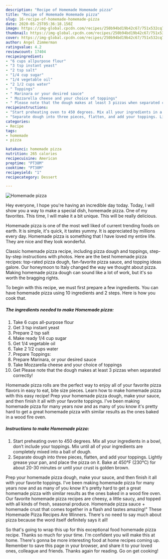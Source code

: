 ```yaml
---
description: "Recipe of Homemade Homemade pizza"
title: "Recipe of Homemade Homemade pizza"
slug: 16-recipe-of-homemade-homemade-pizza
date: 2020-05-25T05:36:18.150Z
image: https://img-global.cpcdn.com/recipes/250b94bd19b42c67/751x532cq70/homemade-pizza-recipe-main-photo.jpg
thumbnail: https://img-global.cpcdn.com/recipes/250b94bd19b42c67/751x532cq70/homemade-pizza-recipe-main-photo.jpg
cover: https://img-global.cpcdn.com/recipes/250b94bd19b42c67/751x532cq70/homemade-pizza-recipe-main-photo.jpg
author: Angel Zimmerman
ratingvalue: 4.2
reviewcount: 17404
recipeingredient:
- "6 cups allpurpose flour"
- "3 tsp instant yeast"
- "2 tsp salt"
- "1/4 cup sugar"
- "1/4 vegetable oil"
- "2 1/2 cups water"
- " Toppings"
- " Marinara or your desired sauce"
- " Mozzarella cheese and your choice of toppings"
- " Please note that the dough makes at least 3 pizzas when separated correctly"
recipeinstructions:
- "Start preheating oven to 450 degrees. Mix all your ingredients in a bowl, don’t include your toppings. Mix until all of your ingredients are completely mixed into a ball of dough."
- "Separate dough into three pieces, flatten, and add your toppings. Lightly grease your pan, and place the pizza on it. Bake at 450°F (230°C) for about 20-30 minutes or until your crust is golden brown."
categories:
- Recipe
tags:
- homemade
- pizza

katakunci: homemade pizza 
nutrition: 265 calories
recipecuisine: American
preptime: "PT38M"
cooktime: "PT30M"
recipeyield: "1"
recipecategory: Dessert

---
```



![Homemade pizza](https://img-global.cpcdn.com/recipes/250b94bd19b42c67/751x532cq70/homemade-pizza-recipe-main-photo.jpg)

Hey everyone, I hope you're having an incredible day today. Today, I will show you a way to make a special dish, homemade pizza. One of my favorites. This time, I will make it a bit unique. This will be really delicious.

Homemade pizza is one of the most well liked of current trending foods on earth. It is simple, it's quick, it tastes yummy. It is appreciated by millions every day. Homemade pizza is something that I have loved my entire life. They are nice and they look wonderful.

Classic homemade pizza recipe, including pizza dough and toppings, step-by-step instructions with photos. Here are the best homemade pizza recipes: top-rated pizza dough, fan-favorite pizza sauce, and topping ideas galore. Our honeymoon to Italy changed the way we thought about pizza. Making homemade pizza dough can sound like a lot of work, but it&#39;s so worth the bragging rights.


To begin with this recipe, we must first prepare a few ingredients. You can have homemade pizza using 10 ingredients and 2 steps. Here is how you cook that.

<!--inarticleads1-->

##### The ingredients needed to make Homemade pizza:

1. Take 6 cups all-purpose flour
1. Get 3 tsp instant yeast
1. Prepare 2 tsp salt
1. Make ready 1/4 cup sugar
1. Get 1/4 vegetable oil
1. Take 2 1/2 cups water
1. Prepare  Toppings:
1. Prepare  Marinara, or your desired sauce
1. Take  Mozzarella cheese and your choice of toppings
1. Get  Please note that the dough makes at least 3 pizzas when separated correctly!


Homemade pizza rolls are the perfect way to enjoy all of your favorite pizza flavors in easy to eat, bite size pieces. Learn how to make homemade pizza with this easy recipe! Prep your homemade pizza dough, make your sauce, and then finish it all with your favorite toppings. I&#39;ve been making homemade pizza for many years now and as many of you know it&#39;s pretty hard to get a great homemade pizza with similar results as the ones baked in a wood fire oven. 

<!--inarticleads2-->

##### Instructions to make Homemade pizza:

1. Start preheating oven to 450 degrees. Mix all your ingredients in a bowl, don’t include your toppings. Mix until all of your ingredients are completely mixed into a ball of dough.
1. Separate dough into three pieces, flatten, and add your toppings. Lightly grease your pan, and place the pizza on it. Bake at 450°F (230°C) for about 20-30 minutes or until your crust is golden brown.


Prep your homemade pizza dough, make your sauce, and then finish it all with your favorite toppings. I&#39;ve been making homemade pizza for many years now and as many of you know it&#39;s pretty hard to get a great homemade pizza with similar results as the ones baked in a wood fire oven. Our favorite homemade pizza recipes are cheesy, a little saucy, and topped with all kinds of fresh, seasonal produce. Homemade pizza sauce + homemade crust that comes together in a flash and tastes amazing!&#34; These Homemade Pizza Recipes Are Winners. There&#39;s no need to say much about pizza because the word itself definitely says it all! 

So that's going to wrap this up for this exceptional food homemade pizza recipe. Thanks so much for your time. I'm confident you will make this at home. There's gonna be more interesting food at home recipes coming up. Remember to save this page in your browser, and share it to your loved ones, colleague and friends. Thanks again for reading. Go on get cooking!
